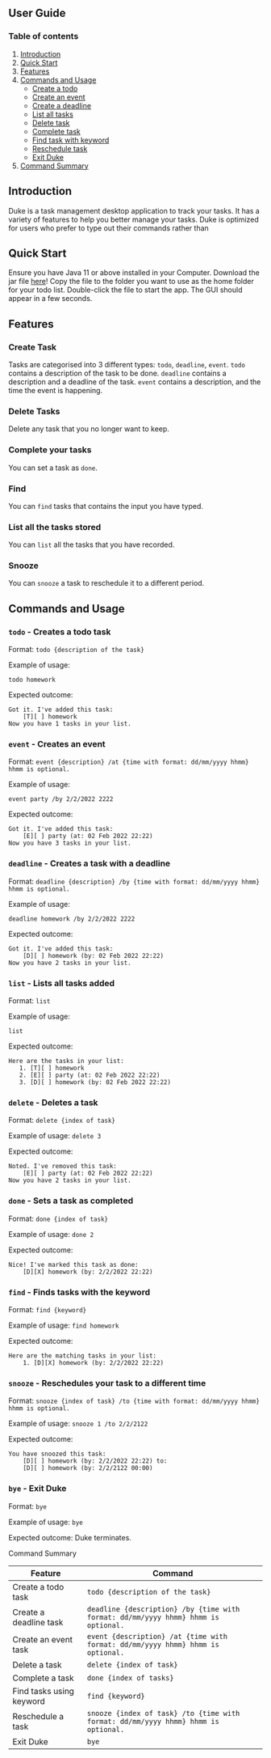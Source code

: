 ## User Guide
### Table of contents
1. [Introduction](#introduction)
2. [Quick Start](#quick-start)
3. [Features](#features)
4. [Commands and Usage](#commands)
    * [Create a todo](#todo)
    * [Create an event](#event)
    * [Create a deadline](#deadline)
    * [List all tasks](#list)
    * [Delete task](#delete)
    * [Complete task](#done)
    * [Find task with keyword](#find)
    * [Reschedule task](#snooze)
    * [Exit Duke](#bye)
5. [Command Summary](#summary)

## Introduction<a name="introduction"></a>
Duke is a task management desktop application to track your tasks. It has a variety of features to help you better manage your tasks. 
Duke is optimized for users who prefer to type out their commands rather than 

## Quick Start<a name="quick-start"></a>
Ensure you have Java 11 or above installed in your Computer.
Download the jar file [here](www.google.com)!
Copy the file to the folder you want to use as the home folder for your todo list.
Double-click the file to start the app. The GUI should appear in a few seconds.

## Features<a name="features"></a>

### Create Task

Tasks are categorised into 3 different types: `todo`, `deadline`, `event`.
`todo` contains a description of the task to be done. `deadline` contains a description and a deadline of the task.
`event` contains a description, and the time the event is happening.

### Delete Tasks

Delete any task that you no longer want to keep.

### Complete your tasks

You can set a task as `done`.

### Find
You can `find` tasks that contains the input you have typed.

### List all the tasks stored
You can `list` all the tasks that you have recorded.

### Snooze

You can `snooze` a task to reschedule it to a different period. 

## Commands and Usage<a name="commands"></a>


### `todo` - Creates a todo task<a name="todo"></a>

Format: `todo {description of the task}`

Example of usage:

`todo homework`

Expected outcome:
```
Got it. I've added this task:
    [T][ ] homework 
Now you have 1 tasks in your list.    
```

### `event` - Creates an event<a name="event"></a>

Format: `event {description} /at {time with format: dd/mm/yyyy hhmm}`
`hhmm is optional.`

Example of usage:

`event party /by 2/2/2022 2222`

Expected outcome:
```
Got it. I've added this task:
    [E][ ] party (at: 02 Feb 2022 22:22)
Now you have 3 tasks in your list.    
```


### `deadline` - Creates a task with a deadline<a name="deadline"></a>

Format: `deadline {description} /by {time with format: dd/mm/yyyy hhmm}`
`hhmm is optional.`

Example of usage:

`deadline homework /by 2/2/2022 2222`

Expected outcome:
```
Got it. I've added this task:
    [D][ ] homework (by: 02 Feb 2022 22:22)
Now you have 2 tasks in your list.    
```


### `list` - Lists all tasks added<a name="list"></a>

Format: `list`

Example of usage:

`list`

Expected outcome:
```
Here are the tasks in your list:
   1. [T][ ] homework 
   2. [E][ ] party (at: 02 Feb 2022 22:22)
   3. [D][ ] homework (by: 02 Feb 2022 22:22)
```

### `delete` - Deletes a task<a name="delete"></a>

Format: `delete {index of task}`

Example of usage:
`delete 3`

Expected outcome:
```
Noted. I've removed this task:
    [E][ ] party (at: 02 Feb 2022 22:22)
Now you have 2 tasks in your list.
```

### `done` - Sets a task as completed<a name="done"></a>

Format: `done {index of task}`

Example of usage:
`done 2`

Expected outcome:
```
Nice! I've marked this task as done: 
    [D][X] homework (by: 2/2/2022 22:22)
```

### `find` - Finds tasks with the keyword<a name="find"></a>

Format: `find {keyword}`

Example of usage:
`find homework`

Expected outcome:
```
Here are the matching tasks in your list:
    1. [D][X] homework (by: 2/2/2022 22:22)
```

### `snooze` - Reschedules your task to a different time<a name="snooze"></a>

Format: `snooze {index of task} /to {time with format: dd/mm/yyyy hhmm}`
`hhmm is optional.`

Example of usage:
`snooze 1 /to 2/2/2122`

Expected outcome:
```
You have snoozed this task:
    [D][ ] homework (by: 2/2/2022 22:22) to:
    [D][ ] homework (by: 2/2/2122 00:00)
```
### `bye` - Exit Duke<a name="bye"></a>

Format: `bye`

Example of usage: `bye`

Expected outcome: Duke terminates.

Command Summary<a name="summary"></a>

Feature | Command
------------ | -------------
Create a todo task | `todo {description of the task}`
Create a deadline task | `deadline {description} /by {time with format: dd/mm/yyyy hhmm} hhmm is optional.`
Create an event task | `event {description} /at {time with format: dd/mm/yyyy hhmm} hhmm is optional.`
Delete a task | `delete {index of task}`
Complete a task | `done {index of tasks}`
Find tasks using keyword | `find {keyword}`
Reschedule a task | `snooze {index of task} /to {time with format: dd/mm/yyyy hhmm} hhmm is optional.`
Exit Duke | `bye`